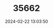 ---
title: "35662"
category: "Myrceugenia scutellata"
draft: false
date: 2024-02-22 13:03:50
languages:
  Portuguese: ["Guamirim"]
---